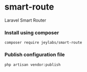 # smart-route
Laravel Smart Router

### Install using composer

```
composer require jeylabs/smart-route
```

### Publish configuration file

```
php artisan vendor:publish
```
